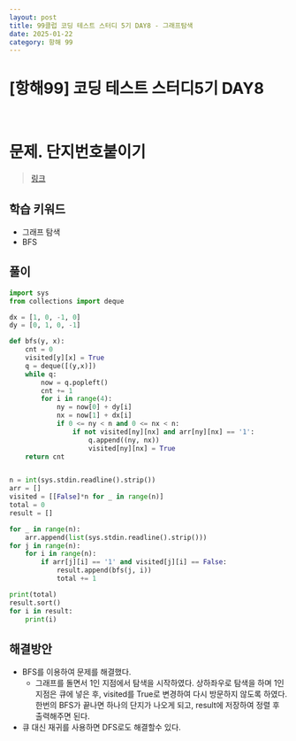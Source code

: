 ```yaml
---
layout: post
title: 99클럽 코딩 테스트 스터디 5기 DAY8 - 그래프탐색
date: 2025-01-22
category: 항해 99 
---
```


# [항해99] 코딩 테스트 스터디5기 DAY8

<br>

# 문제. 단지번호붙이기
> [링크](https://www.acmicpc.net/problem/2667)

## 학습 키워드
- 그래프 탐색
- BFS



## 풀이

```python
import sys
from collections import deque

dx = [1, 0, -1, 0]
dy = [0, 1, 0, -1]

def bfs(y, x):
    cnt = 0
    visited[y][x] = True
    q = deque([(y,x)])
    while q:
        now = q.popleft()
        cnt += 1
        for i in range(4):
            ny = now[0] + dy[i]
            nx = now[1] + dx[i]
            if 0 <= ny < n and 0 <= nx < n:
                if not visited[ny][nx] and arr[ny][nx] == '1':
                    q.append((ny, nx))
                    visited[ny][nx] = True
    return cnt


n = int(sys.stdin.readline().strip())
arr = []
visited = [[False]*n for _ in range(n)]
total = 0
result = []

for _ in range(n):
    arr.append(list(sys.stdin.readline().strip()))
for j in range(n):
    for i in range(n):
        if arr[j][i] == '1' and visited[j][i] == False:
            result.append(bfs(j, i))
            total += 1

print(total)
result.sort()
for i in result:
    print(i)
```

## 해결방안
- BFS를 이용하여 문제를 해결했다. 
  - 그래프를 돌면서 1인 지점에서 탐색을 시작하였다. 상하좌우로 탐색을 하며 1인 지점은 큐에 넣은 후, visited를 True로 변경하여 다시 방문하지 않도록 하였다. <br>
  한번의 BFS가 끝나면 하나의 단지가 나오게 되고, result에 저장하여 정렬 후 출력해주면 된다.
- 큐 대신 재귀를 사용하면 DFS로도 해결할수 있다.